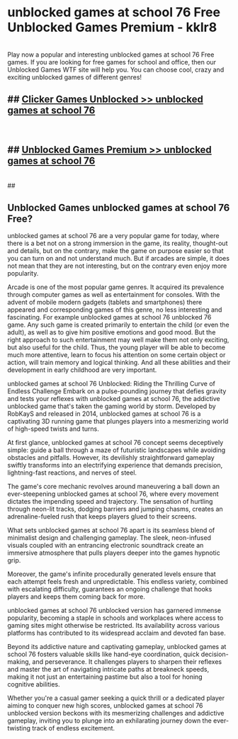 # unblocked games at school 76 Free Unblocked Games Premium - kklr8 <br>
<br>
Play now a popular and interesting unblocked games at school 76 Free games. If you are looking for free games for school and office, then our Unblocked Games WTF site will help you. You can choose cool, crazy and exciting unblocked games of different genres!


## ##  [Clicker Games Unblocked >> unblocked games at school 76](http://freeplayer.one?title=unblocked_games_at_school_76&ref=M1)
  <br>

##  ## [Unblocked Games Premium >> unblocked games at school 76](http://freeplayer.one?title=unblocked_games_at_school_76&ref=M1)
  <br>
  ##



## Unblocked Games unblocked games at school 76 Free?

unblocked games at school 76 are a very popular game for today, where there is a bet not on a strong immersion in the game, its reality, thought-out and details, but on the contrary, make the game on purpose easier so that you can turn on and not understand much. But if arcades are simple, it does not mean that they are not interesting, but on the contrary even enjoy more popularity.

Arcade is one of the most popular game genres. It acquired its prevalence through computer games as well as entertainment for consoles. With the advent of mobile modern gadgets (tablets and smartphones) there appeared and corresponding games of this genre, no less interesting and fascinating. For example unblocked games at school 76 unblocked 76 game. Any such game is created primarily to entertain the child (or even the adult), as well as to give him positive emotions and good mood. But the right approach to such entertainment may well make them not only exciting, but also useful for the child. Thus, the young player will be able to become much more attentive, learn to focus his attention on some certain object or action, will train memory and logical thinking. And all these abilities and their development in early childhood are very important.

unblocked games at school 76 Unblocked: Riding the Thrilling Curve of Endless Challenge
Embark on a pulse-pounding journey that defies gravity and tests your reflexes with unblocked games at school 76, the addictive unblocked game that's taken the gaming world by storm. Developed by RobKayS and released in 2014, unblocked games at school 76 is a captivating 3D running game that plunges players into a mesmerizing world of high-speed twists and turns.

At first glance, unblocked games at school 76 concept seems deceptively simple: guide a ball through a maze of futuristic landscapes while avoiding obstacles and pitfalls. However, its devilishly straightforward gameplay swiftly transforms into an electrifying experience that demands precision, lightning-fast reactions, and nerves of steel.

The game's core mechanic revolves around maneuvering a ball down an ever-steepening unblocked games at school 76, where every movement dictates the impending speed and trajectory. The sensation of hurtling through neon-lit tracks, dodging barriers and jumping chasms, creates an adrenaline-fueled rush that keeps players glued to their screens.

What sets unblocked games at school 76 apart is its seamless blend of minimalist design and challenging gameplay. The sleek, neon-infused visuals coupled with an entrancing electronic soundtrack create an immersive atmosphere that pulls players deeper into the games hypnotic grip.

Moreover, the game's infinite procedurally generated levels ensure that each attempt feels fresh and unpredictable. This endless variety, combined with escalating difficulty, guarantees an ongoing challenge that hooks players and keeps them coming back for more.

unblocked games at school 76 unblocked version has garnered immense popularity, becoming a staple in schools and workplaces where access to gaming sites might otherwise be restricted. Its availability across various platforms has contributed to its widespread acclaim and devoted fan base.

Beyond its addictive nature and captivating gameplay, unblocked games at school 76 fosters valuable skills like hand-eye coordination, quick decision-making, and perseverance. It challenges players to sharpen their reflexes and master the art of navigating intricate paths at breakneck speeds, making it not just an entertaining pastime but also a tool for honing cognitive abilities.

Whether you're a casual gamer seeking a quick thrill or a dedicated player aiming to conquer new high scores, unblocked games at school 76 unblocked version beckons with its mesmerizing challenges and addictive gameplay, inviting you to plunge into an exhilarating journey down the ever-twisting track of endless excitement.